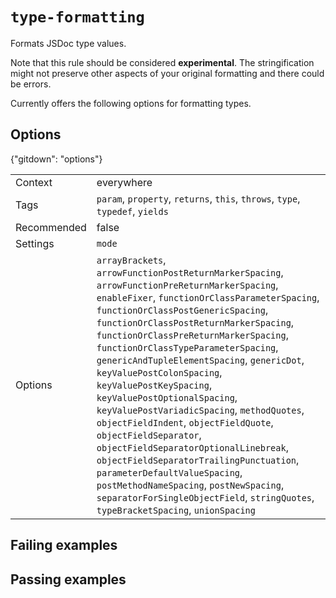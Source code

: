 # `type-formatting`

Formats JSDoc type values.

Note that this rule should be considered **experimental**. The stringification
might not preserve other aspects of your original formatting and there could be
errors.

Currently offers the following options for formatting types.

## Options

{"gitdown": "options"}

|||
|---|---|
|Context|everywhere|
|Tags|`param`, `property`, `returns`, `this`, `throws`, `type`, `typedef`, `yields`|
|Recommended|false|
|Settings|`mode`|
|Options|`arrayBrackets`, `arrowFunctionPostReturnMarkerSpacing`, `arrowFunctionPreReturnMarkerSpacing`, `enableFixer`, `functionOrClassParameterSpacing`, `functionOrClassPostGenericSpacing`, `functionOrClassPostReturnMarkerSpacing`, `functionOrClassPreReturnMarkerSpacing`, `functionOrClassTypeParameterSpacing`, `genericAndTupleElementSpacing`, `genericDot`, `keyValuePostColonSpacing`, `keyValuePostKeySpacing`, `keyValuePostOptionalSpacing`, `keyValuePostVariadicSpacing`, `methodQuotes`, `objectFieldIndent`, `objectFieldQuote`, `objectFieldSeparator`, `objectFieldSeparatorOptionalLinebreak`, `objectFieldSeparatorTrailingPunctuation`, `parameterDefaultValueSpacing`, `postMethodNameSpacing`, `postNewSpacing`, `separatorForSingleObjectField`, `stringQuotes`, `typeBracketSpacing`, `unionSpacing`|

## Failing examples

<!-- assertions-failing typeFormatting -->

## Passing examples

<!-- assertions-passing typeFormatting -->
